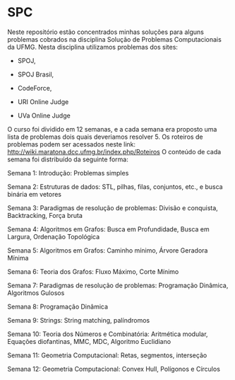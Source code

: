 # SPC
Neste repositório estão concentrados minhas soluções para alguns problemas cobrados na disciplina Solução de Problemas Computacionais da UFMG. Nesta disciplina utilizamos problemas dos sites: 
  
 * SPOJ,
  
 * SPOJ Brasil,
  
 * CodeForce,
  
 * URI Online Judge
  
 * UVa Online Judge


O curso foi dividido em 12 semanas, e a cada semana era proposto uma lista de problemas dois quais deveriamos resolver 5. Os roteiros de problemas podem ser acessados neste link: http://wiki.maratona.dcc.ufmg.br/index.php/Roteiros
O conteúdo de cada semana foi distribuído da seguinte forma:


  Semana 1: Introdução: Problemas simples
  
  Semana 2: Estruturas de dados: STL, pilhas, filas, conjuntos, etc., e busca binária em vetores 
  
  Semana 3: Paradigmas de resolução de problemas: Divisão e conquista, Backtracking, Força bruta
  
  Semana 4: Algoritmos em Grafos: Busca em Profundidade, Busca em Largura, Ordenação Topológica
  
  Semana 5: Algoritmos em Grafos: Caminho mínimo, Árvore Geradora Mínima 
  
  Semana 6: Teoria dos Grafos: Fluxo Máximo, Corte Mínimo
  
  Semana 7: Paradigmas de resolução de problemas: Programação Dinâmica, Algoritmos Gulosos
  
  Semana 8: Programação Dinâmica
  
  Semana 9: Strings: String matching, palíndromos 
  
  Semana 10: Teoria dos Números e Combinatória: Aritmética modular, Equações diofantinas, MMC, MDC, Algoritmo Euclidiano
  
  Semana 11: Geometria Computacional: Retas, segmentos, interseção 
  
  Semana 12: Geometria Computacional: Convex Hull, Polígonos e Círculos
  
